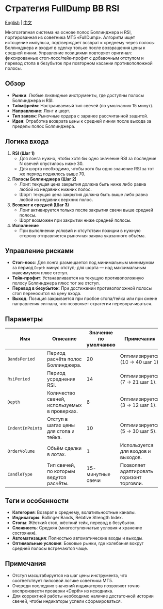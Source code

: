# Стратегия FullDump BB RSI
[English](README.md) | [中文](README_cn.md)

Многоэтапная система на основе полос Боллинджера и RSI, портированная из советника MT5 «FullDump». Алгоритм ищет истощение импульса, подтверждает возврат к среднему через полосы Боллинджера и входит в сделку только после возвращения цены к средней линии. Управление позициями повторяет оригинал: фиксированные стоп-лосс/тейк-профит с добавочным отступом и перевод стопа в безубыток при повторном касании противоположной полосы.

## Обзор

- **Рынки**: Любые ликвидные инструменты, где доступны полосы Боллинджера и RSI.
- **Таймфрейм**: Настраиваемый тип свечей (по умолчанию 15 минут).
- **Направление**: Лонг и шорт.
- **Тип заявок**: Рыночные ордера с заранее рассчитанной защитой.
- **Идея**: Отработка возврата цены к средней линии после выхода за пределы полос Боллинджера.

## Логика входа

1. **RSI (Шаг 1)**
   - Для лонга нужно, чтобы хотя бы одно значение RSI за последние N свечей опустилось ниже 30.
   - Для шорта необходимо, чтобы хотя бы одно значение RSI за тот же период поднялось выше 70.
2. **Полосы Боллинджера (Шаг 2)**
   - Лонг: текущая цена закрытия должна быть ниже либо равна любой из недавних нижних полос.
   - Шорт: текущая цена закрытия должна быть выше либо равна любой из недавних верхних полос.
3. **Возврат к средней (Шаг 3)**
   - Лонг активируется только после закрытия свечи выше средней полосы.
   - Шорт возможен при закрытии ниже средней полосы.
4. **Исполнение**
   - При выполнении условий и отсутствии позиции в нужную сторону отправляется рыночная заявка указанного объёма.

## Управление рисками

- **Стоп-лосс**: Для лонга размещается под минимальным минимумом за период `Depth` минус отступ; для шорта — над максимальным максимумом плюс отступ.
- **Тейк-профит**: Устанавливается на текущую противоположную полосу Боллинджера плюс тот же отступ.
- **Перевод в безубыток**: При достижении противоположной полосы стоп переносится на цену входа.
- **Выход**: Позиция закрывается при пробое стопа/тейка или при смене направления сигнала, что позволяет стратегии переворачиваться.

## Параметры

| Имя | Описание | Значение по умолчанию | Примечания |
| --- | --- | --- | --- |
| `BandsPeriod` | Период расчёта полос Боллинджера. | 20 | Оптимизируется (10 → 40 шаг 1). |
| `RsiPeriod` | Период усреднения RSI. | 14 | Оптимизируется (7 → 21 шаг 1). |
| `Depth` | Количество свечей, используемых в проверках. | 6 | Оптимизируется (3 → 12 шаг 1). |
| `IndentInPoints` | Отступ в шагах цены для стопа и тейка. | 10 | Оптимизируется (5 → 30 шаг 5). |
| `OrderVolume` | Объём сделки в лотах. | 1 | Используется для входов и выходов. |
| `CandleType` | Тип свечей, по которым ведутся расчёты. | 15-минутные свечи | Позволяет адаптировать горизонт торговли. |

## Теги и особенности

- **Категория**: Возврат к среднему, волатильностные каналы.
- **Индикаторы**: Bollinger Bands, Relative Strength Index.
- **Стопы**: Жёсткий стоп, жёсткий тейк, перевод в безубыток.
- **Сложность**: Средняя (многоступенчатые условия и хранение состояния).
- **Автоматизация**: Полностью автоматические входы и выходы.
- **Оптимальные условия**: Боковые рынки, где колебания вокруг средней полосы встречаются чаще.

## Примечания

- Отступ масштабируется на шаг цены инструмента, что соответствует пипсовой логике советника MT5.
- Очереди последних значений индикаторов позволяют точно воспроизвести проверки «Depth» из исходника.
- Для корректной работы необходимо наличие достаточной истории свечей, чтобы индикаторы успели сформироваться.
